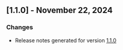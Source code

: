 ## [1.1.0] - November 22, 2024

### Changes
- Release notes generated for version [1.1.0](.release-notes/1.1.0/release.md)

